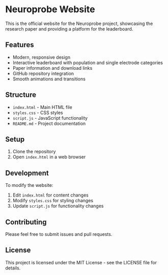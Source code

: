 # Neuroprobe Website

This is the official website for the Neuroprobe project, showcasing the research paper and providing a platform for the leaderboard.

## Features

- Modern, responsive design
- Interactive leaderboard with population and single electrode categories
- Paper information and download links
- GitHub repository integration
- Smooth animations and transitions

## Structure

- `index.html` - Main HTML file
- `styles.css` - CSS styles
- `script.js` - JavaScript functionality
- `README.md` - Project documentation

## Setup

1. Clone the repository
2. Open `index.html` in a web browser

## Development

To modify the website:

1. Edit `index.html` for content changes
2. Modify `styles.css` for styling changes
3. Update `script.js` for functionality changes

## Contributing

Please feel free to submit issues and pull requests.

## License

This project is licensed under the MIT License - see the LICENSE file for details. 